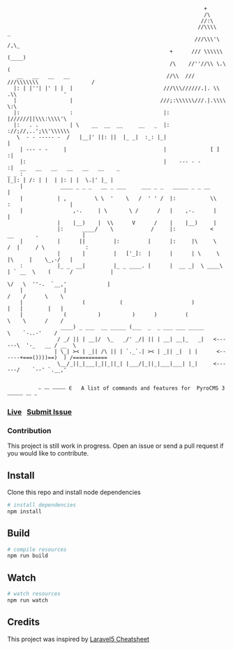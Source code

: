 ```                 
                                                               +
                                                               /\
                                                              //:\
                                                             //\\\\                        _
                                                            ///\\\'\                      /,\_
                                                    +      /// \\\\\\                    (____)
                                                    /\    //''//\\ \.\                   (
   __   __   __   __                               //\\  /// ///\\\\\\\                 /
  |: | |''| |' | |  |                             ///\\\//////.|. \\ .\\               '
  |                 |                            ///;:\\\\\\///.|.\\\\ \:\   
  |:                :                             |:    |//////||\\\:\\\\'\
  |:   . .          | \    __  __  __     __   _  |:    ://;//,..';\\'\\\\\\
   \  - - ----- -  /   |__|' ||: ||  |_ _|  :_: |_|                     |   
    | --- - -     |                               |              [ ]   :|       
    |:                                            |    --- - -         :|  __   __   __   __   __   __    _
_ _ :                                                                   |_|: | /: | |  | |: | |  \.|' |_ |
    |            ____ _ _ _   __ _ ___     ___ _ _   _____ _ _ __       |
    |           | ,         \ \  '    \   /  ' ' /  |:           \\     :                   |
    |                ,-.     | \       \ /      /   |    ,-.      |                         |     
                |    |__)    |  \\      V      /    |    |__)     |                                       
                |:      ____/    \            /     |:           <                __       .              |
    |           |      ||         |:         |      |:     |\     \              /  |     / \             :
                |       |         |   ['_]:  |      |      | \     \     |\     |    \_,-/   |
    :           |_ _  __|         |_ _ ____. |      |  __ _|  \ ____\    | ` __  \    (      /            |
                                                                          \/   \  ''-.  `__,'             |
    |             |                                                       /    /      \    \          
    |                   (           (                      )              |   |        |   |             
    |             (          )          )      )         (                \    \      /    /
                 ____) _ ___  __ _____ (___  _  _ ___ ___ _____            \    `-..-'    /
                / _/ || | __|/  \_   _/' _/| || | __| __|_   _|   <------\  '-_   __ / __  \
               | \_| >< | _|| /\ || | `._`.| >< | _|| _|  | |      <------+===())))==)  ) /===========
                \__/_||_|___|_||_||_| |___/|_||_|___|___| |_|     <------/    `--' `.__,'


          ⎯ ⎯⎯ ⎯⎯⎯⎯⎯ ∈   A list of commands and features for  PyroCMS 3 ⎯⎯⎯⎯⎯⎯ ⎯⎯ ⎯ 
```                 

### [Live](http://websemantics.github.io/pyrocms-cheatsheet)&nbsp;&nbsp;&nbsp;[Submit Issue](https://github.com/websemantics/pyrocms-cheatsheet/issues)


### Contribution

This project is still work in progress. Open an issue or send a pull request if you would like to contribute.


## Install

Clone this repo and install node dependencies

``` bash
# install dependencies
npm install
```


## Build

``` bash
# compile resources
npm run build
```


## Watch

``` bash
# watch resources
npm run watch
```


## Credits

This project was inspired by [Laravel5 Cheatsheet](https://github.com/summerblue/laravel5-cheatsheet)

